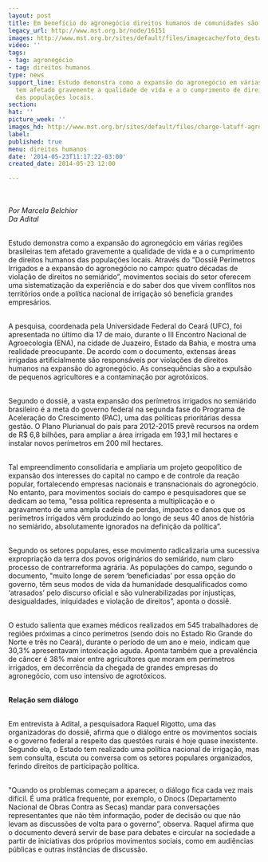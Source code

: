 ```yaml
---
layout: post
title: Em benefício do agronegócio direitos humanos de comunidades são violados
legacy_url: http://www.mst.org.br/node/16151
images: http://www.mst.org.br/sites/default/files/imagecache/foto_destaque/charge-latuff-agro_comendo!.jpg
video: ''
tags:
- tag: agronegócio
- tag: direitos humanos
type: news
support_line: Estudo demonstra como a expansão do agronegócio em várias regiões brasileiras
  tem afetado gravemente a qualidade de vida e a o cumprimento de direitos humanos
  das populações locais.
section: 
hat: ''
picture_week: ''
images_hd: http://www.mst.org.br/sites/default/files/charge-latuff-agro_comendo!.jpg
label: 
published: true
menu: direitos humanos
date: '2014-05-23T11:17:22-03:00'
created_date: 2014-05-23 12:00

---
```

<p><br><br><em>Por&nbsp;Marcela Belchior<br>Da Adital</em></p><p><br>Estudo demonstra como a expansão do agronegócio em várias regiões brasileiras tem afetado gravemente a qualidade de vida e a o cumprimento de direitos humanos das populações locais. Através do "Dossiê Perímetros Irrigados e a expansão do agronegócio no campo: quatro décadas de violação de direitos no semiárido”, movimentos sociais do setor oferecem uma sistematização da experiência e do saber dos que vivem conflitos nos territórios onde a política nacional de irrigação só beneficia grandes empresários.</p><p><br>A pesquisa, coordenada pela Universidade Federal do Ceará (UFC), foi apresentada no último dia 17 de maio, durante o III Encontro Nacional de Agroecologia (ENA), na cidade de Juazeiro, Estado da Bahia, e mostra uma realidade preocupante. De acordo com o documento, extensas áreas irrigadas artificialmente são responsáveis por violações de direitos humanos na expansão do agronegócio. As consequências são a expulsão de pequenos agricultores e a contaminação por agrotóxicos.</p><p><br>Segundo o dossiê, a vasta expansão dos perímetros irrigados no semiárido brasileiro é a meta do governo federal na segunda fase do Programa de Aceleração do Crescimento (PAC), uma das políticas prioritárias dessa gestão. O Plano Plurianual do país para 2012-2015 prevê recursos na ordem de R$ 6,8 bilhões, para ampliar a área irrigada em 193,1 mil hectares e instalar novos perímetros em 200 mil hectares.</p><p><br>Tal empreendimento consolidaria e ampliaria um projeto geopolítico de expansão dos interesses do capital no campo e de controle da reação popular, fortalecendo empresas nacionais e transnacionais do agronegócio. No entanto, para movimentos sociais do campo e pesquisadores que se dedicam ao tema, "essa política representa a multiplicação e o agravamento de uma ampla cadeia de perdas, impactos e danos que os perímetros irrigados vêm produzindo ao longo de seus 40 anos de história no semiárido, absolutamente ignorados na definição da política”.</p><p><br>Segundo os setores populares, esse movimento radicalizaria uma sucessiva expropriação da terra dos povos originários do semiárido, num claro processo de contrarreforma agrária. As populações do campo, segundo o documento, "muito longe de serem ‘beneficiadas’ por essa opção do governo, têm seus modos de vida da humanidade desqualificados como ‘atrasados’ pelo discurso oficial e são vulnerabilizadas por injustiças, desigualdades, iniquidades e violação de direitos”, aponta o dossiê.</p><p><br>O estudo salienta que exames médicos realizados em 545 trabalhadores de regiões próximas a cinco perímetros (sendo dois no Estado Rio Grande do Norte e três no Ceará), durante o período de um ano e meio, indicam que 30,3% apresentavam intoxicação aguda. Aponta também que a prevalência de câncer é 38% maior entre agricultores que moram em perímetros irrigados, em decorrência da chegada de grandes empresas do agronegócio, com uso intensivo de agrotóxicos.</p><p><br><strong>Relação sem diálogo</strong></p><p><br>Em entrevista à Adital, a pesquisadora Raquel Rigotto, uma das organizadoras do dossiê, afirma que o diálogo entre os movimentos sociais e o governo federal a respeito das questões rurais é hoje quase inexistente. Segundo ela, o Estado tem realizado uma política nacional de irrigação, mas sem consulta, escuta ou conversa com os setores populares organizados, ferindo direitos de participação política.</p><p><br>"Quando os problemas começam a aparecer, o diálogo fica cada vez mais difícil. É uma prática frequente, por exemplo, o Dnocs (Departamento Nacional de Obras Contra as Secas) mandar para conversações representantes que não têm informação, poder de decisão ou que não levam as discussões de volta para o governo”, observa. Raquel afirma que o documento deverá servir de base para debates e circular na sociedade a partir de iniciativas dos próprios movimentos sociais, como em audiências públicas e outras instâncias de discussão.</p><p>&nbsp;</p>
